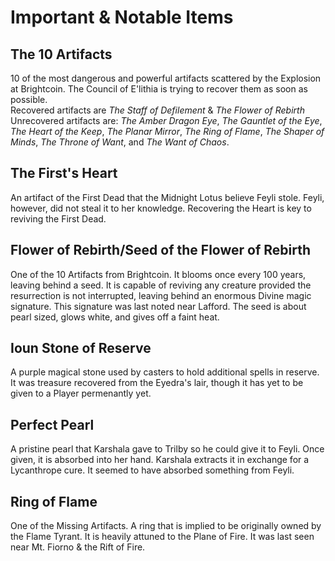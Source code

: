 # Important & Notable Items

## The 10 Artifacts 

10 of the most dangerous and powerful artifacts scattered by the Explosion at Brightcoin. The Council of E'lithia is trying to recover them as soon as possible. <br>
Recovered artifacts are *The Staff of Defilement* & *The Flower of Rebirth*<br>
Unrecovered artifacts are: *The Amber Dragon Eye*, *The Gauntlet of the Eye*, *The Heart of the Keep*, *The Planar Mirror*, *The Ring of Flame*, *The Shaper of Minds*, *The Throne of Want*, and *The Want of Chaos*. 

## The First's Heart 

An artifact of the First Dead that the Midnight Lotus believe Feyli stole. Feyli, however, did not steal it to her knowledge. Recovering the Heart is key to reviving the First Dead.

## Flower of Rebirth/Seed of the Flower of Rebirth 

One of the 10 Artifacts from Brightcoin. It blooms once every 100 years, leaving behind a seed. It is capable of reviving any creature provided the resurrection is not interrupted, leaving behind an enormous Divine magic signature. This signature was last noted near Lafford. The seed is about pearl sized, glows white, and gives off a faint heat.

## Ioun Stone of Reserve

A purple magical stone used by casters to hold additional spells in reserve. It was treasure recovered from the Eyedra's lair, though it has yet to be given to a Player permenantly yet.

## Perfect Pearl 

A pristine pearl that Karshala gave to Trilby so he could give it to Feyli. Once given, it is absorbed into her hand. Karshala extracts it in exchange for a Lycanthrope cure. It seemed to have absorbed something from Feyli.

## Ring of Flame

One of the Missing Artifacts. A ring that is implied to be originally owned by the Flame Tyrant. It is heavily attuned to the Plane of Fire. It was last seen near Mt. Fiorno & the Rift of Fire.